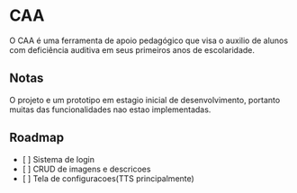 # CAA

O CAA é uma ferramenta de apoio pedagógico que visa o auxilio de alunos com
deficiência auditiva em seus primeiros anos de escolaridade.

## Notas

O projeto e um prototipo em estagio inicial de desenvolvimento, portanto muitas
das funcionalidades nao estao implementadas.

## Roadmap

- \[ \] Sistema de login
- \[ \] CRUD de imagens e descricoes
- \[ \] Tela de configuracoes(TTS principalmente)
